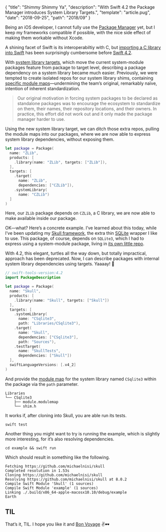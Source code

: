 {
  "title": "Shimmy Shimmy Ya",
  "description": "With Swift 4.2 the Package Manager introduces System Library Targets.",
  "template": "article.pug",
  "date": "2018-09-25",
  "path": "2018/09"
}

Being an iOS developer, I cannot fully use the [Package Manager](https://swift.org/package-manager/) yet, but I keep my frameworks compatible if possible, with the nice side effect of making them workable without Xcode.

A shining facet of Swift is its interoperabiltiy with C, but [importing a C library into Swift](https://oleb.net/blog/2017/12/importing-c-library-into-swift/) has been surprisingly cumbersome before [Swift 4.2](https://swift.org/blog/swift-4-2-released/).

With [system library targets](https://github.com/apple/swift-evolution/blob/master/proposals/0208-package-manager-system-library-targets.md), which move the current system-module packages feature from package to target level, describing a package dependency on a system library became much easier. Previously, we were tempted to create isolated repos for our system library shims, containing [specific module maps](https://github.com/michaelnisi/csqlite)—undermining the team’s original, remarkably naïve, intention of inherent standardization.

> Our original motivation in forcing system packages to be declared as standalone packages was to encourage the ecosystem to standardize on them, their names, their repository locations, and their owners. In practice, this effort did not work out and it only made the package manager harder to use.

Using the new system library target, we can ditch those extra repos, pulling the module maps into our packages, where we are now able to express system library dependencies, without exposing them.

```swift
let package = Package(
  name: "ZLib",
  products: [
    .library(name: "ZLib", targets: ["ZLib"]),
  ],
  targets: [
    .target(
      name: "ZLib",
      dependencies: ["CZLib"]),
    .systemLibrary(
      name: "CZLib")
  ]
)
```

Here, our `ZLib` package depends on `CZLib`, a C library, we are now able to make available inside our package.

OK—what? Here’s a concrete example. I’ve learned about this today, while I’ve been updating my [Skull framework](https://github.com/michaelnisi/skull), the extra thin [SQLite](https://www.sqlite.org/index.html) wrapper I like to use. This package, of course, depends on `SQLite3`, which I had to express using a system-module package, living in [its own little repo](https://github.com/michaelnisi/csqlite).

With 4.2, this elegant, turtles all the way down, but totally impractical, approach has been deprecated. Now, I can describe packages with internal system library dependencies using targets. Yaaaay! 🎉

```swift
// swift-tools-version:4.2
import PackageDescription

let package = Package(
  name: "Skull",
  products: [
    .library(name: "Skull", targets: ["Skull"])
  ],
  targets: [
    .systemLibrary(
      name: "CSqlite3",
      path: "Libraries/CSqlite3"),
    .target(
      name: "Skull",
      dependencies: ["CSqlite3"],
      path: "Sources"),
    .testTarget(
      name: "SkullTests",
      dependencies: ["Skull"])
  ],
  swiftLanguageVersions: [.v4_2]
)
```

And provide the [module map](https://clang.llvm.org/docs/Modules.html) for the system library named `CSqlite3` within the package via the `path` parameter.

```
Libraries
└── CSqlite3
    ├── module.modulemap
    └── shim.h
```

It works if, after cloning into Skull, you are able run its tests.

```
swift test
```

Another thing you might want to try is running the example, which is slightly more interesting, for it’s also resolving dependencies.

```
cd example && swift run
```

Which should result in something like the following.

```
Fetching https://github.com/michaelnisi/skull
Completed resolution in 1.53s
Cloning https://github.com/michaelnisi/skull
Resolving https://github.com/michaelnisi/skull at 8.0.2
Compile Swift Module 'Skull' (1 sources)
Compile Swift Module 'example' (1 sources)
Linking ./.build/x86_64-apple-macosx10.10/debug/example
Earth
```

## TIL

That’s it, TIL. I hope you like it and [Bon Voyage](https://www.youtube.com/watch?v=WQJ2_T24JqY) ✌️🕶
